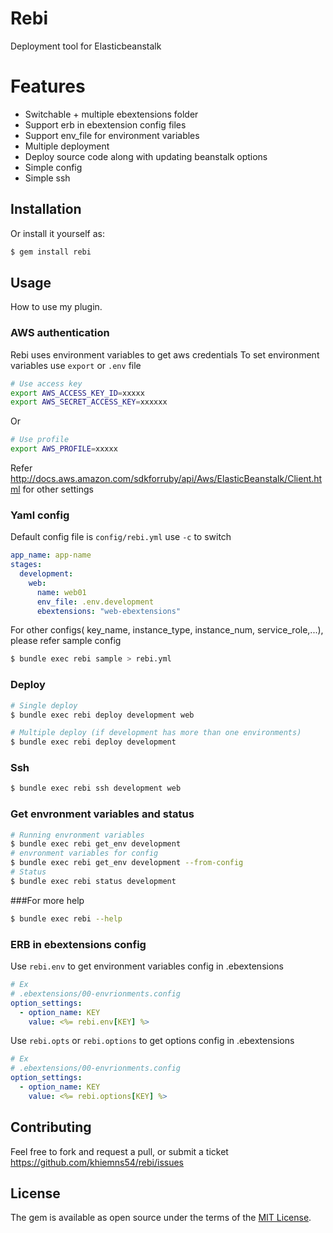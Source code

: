 # Rebi
Deployment tool for Elasticbeanstalk

# Features
  - Switchable  + multiple ebextensions folder
  - Support erb in ebextension config files
  - Support env_file for environment variables
  - Multiple deployment
  - Deploy source code along with updating beanstalk options
  - Simple config
  - Simple ssh

## Installation
Or install it yourself as:
```bash
$ gem install rebi
```

## Usage
How to use my plugin.

### AWS authentication
Rebi uses environment variables to get aws credentials
To set environment variables use `export` or `.env` file
```bash
# Use access key
export AWS_ACCESS_KEY_ID=xxxxx
export AWS_SECRET_ACCESS_KEY=xxxxxx
```
Or
```bash
# Use profile
export AWS_PROFILE=xxxxx
```

Refer http://docs.aws.amazon.com/sdkforruby/api/Aws/ElasticBeanstalk/Client.html for other settings

### Yaml config
Default config file is `config/rebi.yml` use `-c` to switch
```yaml
app_name: app-name
stages:
  development:
    web:
      name: web01
      env_file: .env.development
      ebextensions: "web-ebextensions"
```

For other configs( key_name, instance_type, instance_num, service_role,...), please refer sample config
```bash
$ bundle exec rebi sample > rebi.yml
```

### Deploy
```bash
# Single deploy
$ bundle exec rebi deploy development web
```

```bash
# Multiple deploy (if development has more than one environments)
$ bundle exec rebi deploy development
```

### Ssh
```bash
$ bundle exec rebi ssh development web
```


### Get envronment variables and status
```bash
# Running envronment variables
$ bundle exec rebi get_env development
# envronment variables for config
$ bundle exec rebi get_env development --from-config
# Status
$ bundle exec rebi status development
```

###For more help
```bash
$ bundle exec rebi --help
```

### ERB in ebextensions config
Use `rebi.env` to get environment variables config in .ebextensions
```yaml
# Ex
# .ebextensions/00-envrionments.config
option_settings:
  - option_name: KEY
    value: <%= rebi.env[KEY] %>
```

Use `rebi.opts` or `rebi.options` to get options config in .ebextensions
```yaml
# Ex
# .ebextensions/00-envrionments.config
option_settings:
  - option_name: KEY
    value: <%= rebi.options[KEY] %>
```

## Contributing
Feel free to fork and request a pull, or submit a ticket
https://github.com/khiemns54/rebi/issues

## License
The gem is available as open source under the terms of the [MIT License](http://opensource.org/licenses/MIT).
